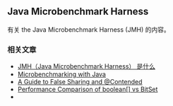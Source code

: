 ## Java Microbenchmark Harness

有关 the Java Microbenchmark Harness (JMH) 的内容。

### 相关文章

* [JMH（Java Microbenchmark Harness） 是什么](https://www.ossez.com/t/jmh-java-microbenchmark-harness/13760)
* [Microbenchmarking with Java](https://www.baeldung.com/java-microbenchmark-harness)
* [A Guide to False Sharing and @Contended](https://www.baeldung.com/java-false-sharing-contended)
* [Performance Comparison of boolean[] vs BitSet](https://www.baeldung.com/java-boolean-array-bitset-performance)
* 